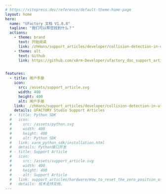 ```yaml
---
# https://vitepress.dev/reference/default-theme-home-page
layout: home
hero:
  name: "UFactory 文档 V1.0.8"
  tagline: "我们可以帮您找到什么？"
  actions:
    - theme: brand
      text: 开始阅读
      link: /zhHans/support_articles/developer/collision-detection-in-ufactory-robotic-arms-current-and-dynamic-model-based-feature.html
    - theme: alt
      text: Github
      link: https://github.com/xArm-Developer/ufactory_doc_support_article


features:
  - title: 用户手册
    icon: 
      src: /assets/support_article.svg
      width: 400
      height: 400
      alt: 用户手册
    link:  /zhHans/support_articles/developer/collision-detection-in-ufactory-robotic-arms-current-and-dynamic-model-based-feature.html
    details: UFACTORY Studio Support Articles
  # - title: Python SDK
  #   icon: 
  #     src: /assets/python.svg
  #     width: 400
  #     height: 400
  #     alt: Python SDK
  #   link: xarm_python_sdk/installation.html
  #   details: Python接口开发
  # - title: Support Article
  #   icon: 
  #     src: /assets/support_article.svg
  #     width: 400
  #     height: 400
  #     alt: Support Article
  #   link: support_articles/hardware/How_to_reset_the_zero_position_of_xArm_Gripper.html
  #   details: 技术支持文档.
---
```


